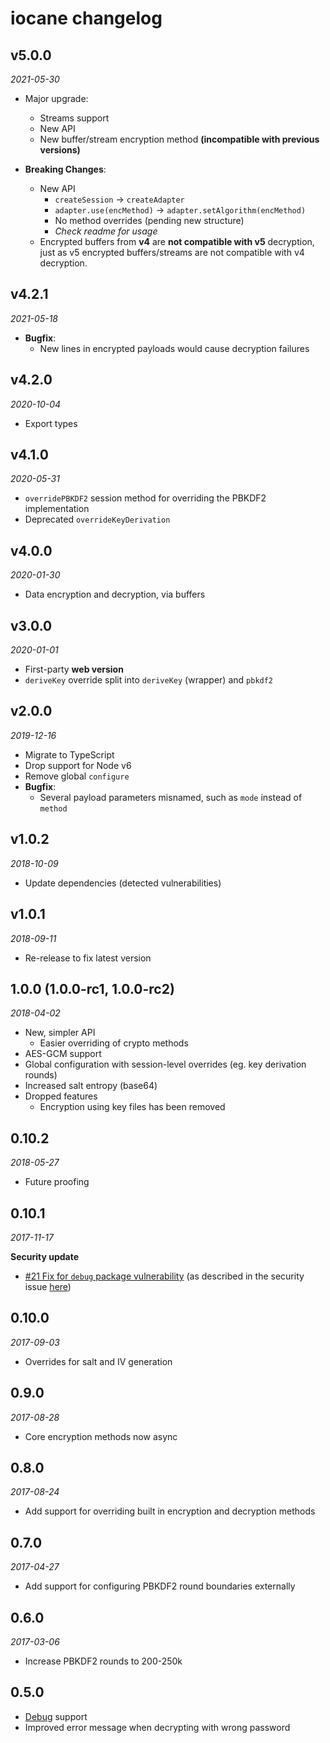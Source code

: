 # iocane changelog

## v5.0.0
_2021-05-30_

 * Major upgrade:
   * Streams support
   * New API
   * New buffer/stream encryption method **(incompatible with previous versions)**

 * **Breaking Changes**:
   * New API
     * `createSession` -> `createAdapter`
     * `adapter.use(encMethod)` -> `adapter.setAlgorithm(encMethod)`
     * No method overrides (pending new structure)
     * _Check readme for usage_
   * Encrypted buffers from **v4** are **not compatible with v5** decryption, just as v5 encrypted buffers/streams are not compatible with v4 decryption.

## v4.2.1
_2021-05-18_

 * **Bugfix**:
   * New lines in encrypted payloads would cause decryption failures

## v4.2.0
_2020-10-04_

 * Export types

## v4.1.0
_2020-05-31_

 * `overridePBKDF2` session method for overriding the PBKDF2 implementation
 * Deprecated `overrideKeyDerivation`

## v4.0.0
_2020-01-30_

 * Data encryption and decryption, via buffers

## v3.0.0
_2020-01-01_

 * First-party **web version**
 * `deriveKey` override split into `deriveKey` (wrapper) and `pbkdf2`

## v2.0.0
_2019-12-16_

 * Migrate to TypeScript
 * Drop support for Node v6
 * Remove global `configure`
 * **Bugfix**:
   * Several payload parameters misnamed, such as `mode` instead of `method`

## v1.0.2
_2018-10-09_

 * Update dependencies (detected vulnerabilities)

## v1.0.1
_2018-09-11_

 * Re-release to fix latest version

## **1.0.0** (1.0.0-rc1, 1.0.0-rc2)
_2018-04-02_

 * New, simpler API
   * Easier overriding of crypto methods
 * AES-GCM support
 * Global configuration with session-level overrides (eg. key derivation rounds)
 * Increased salt entropy (base64)
 * Dropped features
   * Encryption using key files has been removed

## 0.10.2
_2018-05-27_

 * Future proofing

## 0.10.1
_2017-11-17_

**Security update**

 * [#21 Fix for `debug` package vulnerability](https://github.com/perry-mitchell/iocane/pull/21) (as described in the security issue [here](https://nodesecurity.io/advisories/534))

## 0.10.0
_2017-09-03_

 * Overrides for salt and IV generation

## 0.9.0
_2017-08-28_

 * Core encryption methods now async

## 0.8.0
_2017-08-24_

 * Add support for overriding built in encryption and decryption methods

## 0.7.0
_2017-04-27_

 * Add support for configuring PBKDF2 round boundaries externally

## 0.6.0
_2017-03-06_

 * Increase PBKDF2 rounds to 200-250k

## 0.5.0

 * [Debug](https://github.com/visionmedia/debug) support
 * Improved error message when decrypting with wrong password
